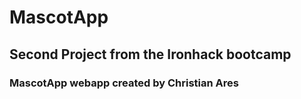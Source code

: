 # MascotApp

## Second Project from the Ironhack bootcamp

### MascotApp webapp created by Christian Ares
